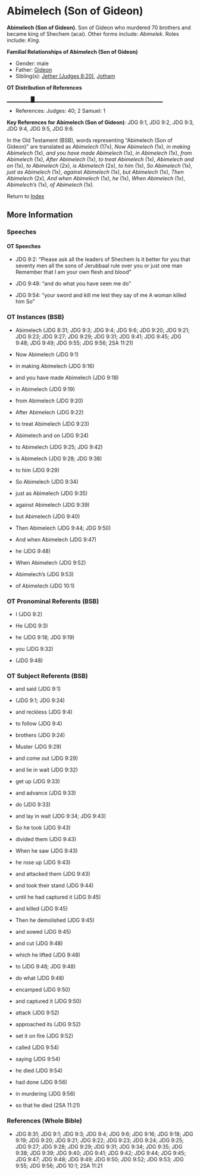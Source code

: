 # Abimelech (Son of Gideon)
**Abimelech (Son of Gideon)**. 
Son of Gideon who murdered 70 brothers and became king of Shechem (acai). 
Other forms include: 
*Abimelek*. 
Roles include: 
_King_. 




**Familial Relationships of Abimelech (Son of Gideon)**


* Gender: male
* Father: [Gideon](Gideon.md)
* Sibling(s): [Jether (Judges 8:20)](Jether.2.md), [Jotham](Jotham.md)


**OT Distribution of References**

▁▁▁▁▁▁█▁▁▁▁▁▁▁▁▁▁▁▁▁▁▁▁▁▁▁▁▁▁▁▁▁▁▁▁▁▁▁▁
* References: Judges: 40; 2 Samuel: 1



**Key References for Abimelech (Son of Gideon)**: 
JDG 9:1, JDG 9:2, JDG 9:3, JDG 9:4, JDG 9:5, JDG 9:6. 


In the Old Testament (BSB), words representing “Abimelech (Son of Gideon)” are translated as 
*Abimelech* (17x), *Now Abimelech* (1x), *in making Abimelech* (1x), *and you have made Abimelech* (1x), *in Abimelech* (1x), *from Abimelech* (1x), *After Abimelech* (1x), *to treat Abimelech* (1x), *Abimelech and on* (1x), *to Abimelech* (2x), *is Abimelech* (2x), *to him* (1x), *So Abimelech* (1x), *just as Abimelech* (1x), *against Abimelech* (1x), *but Abimelech* (1x), *Then Abimelech* (2x), *And when Abimelech* (1x), *he* (1x), *When Abimelech* (1x), *Abimelech’s* (1x), *of Abimelech* (1x). 




Return to [Index](00-Index.md)

## More Information

### Speeches

#### OT Speeches

* JDG 9:2: “Please ask all the leaders of Shechem Is it better for you that seventy men all the sons of Jerubbaal rule over you or just one man Remember that I am your own flesh and blood”

* JDG 9:48: “and do what you have seen me do”

* JDG 9:54: “your sword and kill me lest they say of me A woman killed him So”

### OT Instances (BSB)

* Abimelech (JDG 8:31; JDG 9:3; JDG 9:4; JDG 9:6; JDG 9:20; JDG 9:21; JDG 9:23; JDG 9:27; JDG 9:29; JDG 9:31; JDG 9:41; JDG 9:45; JDG 9:48; JDG 9:49; JDG 9:55; JDG 9:56; 2SA 11:21)

* Now Abimelech (JDG 9:1)

* in making Abimelech (JDG 9:16)

* and you have made Abimelech (JDG 9:18)

* in Abimelech (JDG 9:19)

* from Abimelech (JDG 9:20)

* After Abimelech (JDG 9:22)

* to treat Abimelech (JDG 9:23)

* Abimelech and on (JDG 9:24)

* to Abimelech (JDG 9:25; JDG 9:42)

* is Abimelech (JDG 9:28; JDG 9:38)

* to him (JDG 9:29)

* So Abimelech (JDG 9:34)

* just as Abimelech (JDG 9:35)

* against Abimelech (JDG 9:39)

* but Abimelech (JDG 9:40)

* Then Abimelech (JDG 9:44; JDG 9:50)

* And when Abimelech (JDG 9:47)

* he (JDG 9:48)

* When Abimelech (JDG 9:52)

* Abimelech’s (JDG 9:53)

* of Abimelech (JDG 10:1)



### OT Pronominal Referents (BSB)

* I (JDG 9:2)

* He (JDG 9:3)

* he (JDG 9:18; JDG 9:19)

* you (JDG 9:32)

*  (JDG 9:48)



### OT Subject Referents (BSB)

* and said (JDG 9:1)

*  (JDG 9:1; JDG 9:24)

* and reckless (JDG 9:4)

* to follow (JDG 9:4)

* brothers (JDG 9:24)

* Muster (JDG 9:29)

* and come out (JDG 9:29)

* and lie in wait (JDG 9:32)

* get up (JDG 9:33)

* and advance (JDG 9:33)

* do (JDG 9:33)

* and lay in wait (JDG 9:34; JDG 9:43)

* So he took (JDG 9:43)

* divided them (JDG 9:43)

* When he saw (JDG 9:43)

* he rose up (JDG 9:43)

* and attacked them (JDG 9:43)

* and took their stand (JDG 9:44)

* until he had captured it (JDG 9:45)

* and killed (JDG 9:45)

* Then he demolished (JDG 9:45)

* and sowed (JDG 9:45)

* and cut (JDG 9:48)

* which he lifted (JDG 9:48)

* to (JDG 9:48; JDG 9:48)

* do what (JDG 9:48)

* encamped (JDG 9:50)

* and captured it (JDG 9:50)

* attack (JDG 9:52)

* approached its (JDG 9:52)

* set it on fire (JDG 9:52)

* called (JDG 9:54)

* saying (JDG 9:54)

* he died (JDG 9:54)

* had done (JDG 9:56)

* in murdering (JDG 9:56)

* so that he died (2SA 11:21)



### References (Whole Bible)

* JDG 8:31; JDG 9:1; JDG 9:3; JDG 9:4; JDG 9:6; JDG 9:16; JDG 9:18; JDG 9:19; JDG 9:20; JDG 9:21; JDG 9:22; JDG 9:23; JDG 9:24; JDG 9:25; JDG 9:27; JDG 9:28; JDG 9:29; JDG 9:31; JDG 9:34; JDG 9:35; JDG 9:38; JDG 9:39; JDG 9:40; JDG 9:41; JDG 9:42; JDG 9:44; JDG 9:45; JDG 9:47; JDG 9:48; JDG 9:49; JDG 9:50; JDG 9:52; JDG 9:53; JDG 9:55; JDG 9:56; JDG 10:1; 2SA 11:21



